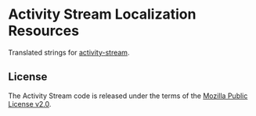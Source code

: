 Activity Stream Localization Resources
===========
Translated strings for [activity-stream](https://github.com/mozilla/activity-stream).

License
-------

The Activity Stream code is released under the terms of the
[Mozilla Public License v2.0](http://www.mozilla.org/MPL/2.0/).
